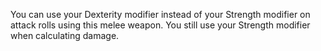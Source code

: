 You can use your Dexterity modifier instead of your Strength modifier on attack rolls using this melee weapon. You still use your Strength modifier when calculating damage.